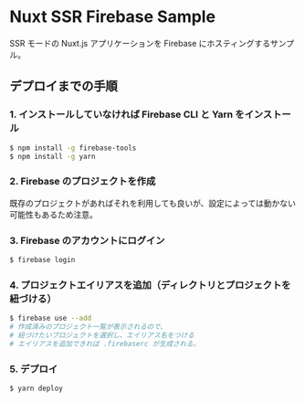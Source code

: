 # Nuxt SSR Firebase Sample

SSR モードの Nuxt.js アプリケーションを Firebase にホスティングするサンプル。

## デプロイまでの手順

### 1. インストールしていなければ Firebase CLI と Yarn をインストール

```bash
$ npm install -g firebase-tools
$ npm install -g yarn
```

### 2. Firebase のプロジェクトを作成

既存のプロジェクトがあればそれを利用しても良いが、設定によっては動かない可能性もあるため注意。

### 3. Firebase のアカウントにログイン

```bash
$ firebase login
```

### 4. プロジェクトエイリアスを追加（ディレクトリとプロジェクトを紐づける）

```bash
$ firebase use --add
# 作成済みのプロジェクト一覧が表示されるので、
# 紐づけたいプロジェクトを選択し、エイリアス名をつける
# エイリアスを追加できれば .firebaserc が生成される。
```

### 5. デプロイ

```bash
$ yarn deploy
```